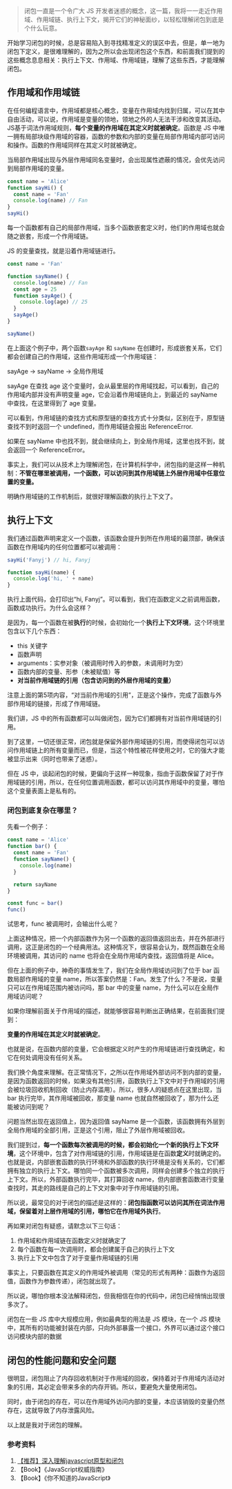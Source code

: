 > 闭包一直是一个令广大 JS 开发者迷惑的概念，这一篇，我将一一走近作用域、作用域链、执行上下文，揭开它们的神秘面纱，以轻松理解闭包到底是个什么玩意。

开始学习闭包的时候，总是容易陷入到寻找精准定义的误区中去，但是，单一地为闭包下定义，是很难理解的，因为之所以会出现闭包这个东西，和前面我们提到的这些概念息息相关：执行上下文、作用域、作用域链，理解了这些东西，才能理解闭包。

## 作用域和作用域链

在任何编程语言中，作用域都是核心概念，变量在作用域内找到归属，可以在其中自由活动，可以说，作用域是变量的领地，领地之外的人无法干涉和改变其活动。JS基于词法作用域规则，**每个变量的作用域在其定义时就被确定**。函数是 JS 中唯一拥有局部块级作用域的容器，函数的参数和内部的变量在局部作用域内部可访问和操作。函数的作用域同样在其定义时就被确定。

当局部作用域出现与外层作用域同名变量时，会出现属性遮蔽的情况，会优先访问到局部作用域的变量。

``` js
const name = 'Alice'
function sayHi() {
  const name = 'Fan'
  console.log(name) // Fan
}
sayHi()
```

每一个函数都有自己的局部作用域，当多个函数嵌套定义时，他们的作用域也就会随之嵌套，形成一个作用域链。

JS 的变量查找，就是沿着作用域链进行。

``` js
const name = 'Fan'

function sayName() {
  console.log(name) // Fan
  const age = 25
  function sayAge() {
    console.log(age) // 25
  }
  sayAge()
}

sayName()
```

在上面这个例子中，两个函数`sayAge` 和 `sayName` 在创建时，形成嵌套关系，它们都会创建自己的作用域，这些作用域形成一个作用域链：

sayAge -> sayName -> 全局作用域

sayAge 在查找 age 这个变量时，会从最里层的作用域找起，可以看到，自己的作用域内部并没有声明变量 age，它会沿着作用域链向上，到最近的 sayName 中查找，在这里得到了 age 变量。

可以看到，作用域链的查找方式和原型链的查找方式十分类似，区别在于，原型链查找不到时返回一个 undefined，而作用域链会报出 ReferenceError.

如果在 sayName 中也找不到，就会继续向上，到全局作用域，这里也找不到，就会返回一个 ReferenceError。

事实上，我们可以从技术上为理解闭包，在计算机科学中，闭包指的是这样一种机制：**不管在哪里被调用，一个函数，可以访问到其作用域链上外层作用域中任意位置的变量。**

明确作用域链的工作机制后，就很好理解函数的执行上下文了。

## 执行上下文

我们通过函数声明来定义一个函数，该函数会提升到所在作用域的最顶部，确保该函数在作用域内的任何位置都可以被调用：

``` js
sayHi('Fanyj') // hi, Fanyj

function sayHi(name) {
  console.log('hi, ' + name)
}
```

执行上面代码，会打印出“hi, Fanyj”。可以看到，我们在函数定义之前调用函数，函数成功执行。为什么会这样？

是因为，每一个函数在被**执行**的时候，会初始化一个**执行上下文环境**，这个环境里包含以下几个东西：

- this 关键字
- 函数声明
- arguments：实参对象（被调用时传入的参数，未调用时为空）
- 函数内部的变量、形参（未被赋值）等
- **对当前作用域链的引用（包含访问到的外层作用域的变量）**

注意上面的第5项内容，“对当前作用域的引用”，正是这个操作，完成了函数与外部作用域的链接，形成了作用域链。

我们讲，JS 中的所有函数都可以叫做闭包，因为它们都拥有对当前作用域链的引用。

到了这里，一切还很正常，闭包就是保留外部作用域链的引用，而使得闭包可以访问作用域链上的所有变量而已，但是，当这个特性被花样使用之时，它的强大才能被显示出来（同时也带来了迷惑）。

但在 JS 中，谈起闭包的时候，更偏向于这样一种现象，指由于函数保留了对于作用域链的引用，所以，在任何位置调用函数，都可以访问其作用域中的变量，哪怕这个变量表面上是私有的。

### 闭包到底复杂在哪里？

先看一个例子：

``` js
const name = 'Alice'
function bar() {
  const name = 'Fan'
  function sayName() {
    console.log(name)
  }

  return sayName
}

const func = bar()
func()
```

试思考，func 被调用时，会输出什么呢？

上面这种情况，把一个内部函数作为另一个函数的返回值返回出去，并在外部进行调用，这正是闭包的一个经典用法。这种情况下，很容易会认为，既然函数在全局环境被调用，其访问的 name 也将会在全局作用域内查找，返回值将是 Alice。

但在上面的例子中，神奇的事情发生了，我们在全局作用域访问到了位于 bar 函数局部作用域的变量 name，所以答案仍然是：Fan。发生了什么？不是说，变量只可以在作用域范围内被访问吗，那 bar 中的变量 name，为什么可以在全局作用域访问呢？

如果你理解前面关于作用域的描述，就能够很容易判断出正确结果，在前面我们提到：

**变量的作用域在其定义时就被确定**。

也就是说，在函数内部的变量，它会根据定义时产生的作用域链进行查找确定，和它在何处调用没有任何关系。

我们换个角度来理解。在正常情况下，之所以在作用域外部访问不到内部的变量，是因为函数返回的时候，如果没有其他引用，函数执行上下文中对于作用域的引用会被垃圾回收机制回收（防止内存滥用）。所以，很多人的疑惑点在这里出现，当 bar 执行完毕，其作用域被回收，那变量 name 也就自然被回收了，那为什么还能被访问到呢？

问题当然出现在返回值上，因为返回值 sayName 是一个函数，该函数拥有外层到全局作用域的全部引用，正是这个引用，阻止了外层作用域被回收。

我们提到过，**每一个函数每次被调用的时候，都会初始化一个新的执行上下文环境**，这个环境中，包含了对作用域链的引用，作用域链是在函数**定义**时就确定的。也就是说，内部嵌套函数的执行环境和外部函数的执行环境是没有关系的，它们都拥有独立的执行上下文。哪怕同一个函数被多次调用，同样会创建多个独立的执行上下文。所以，外部函数执行完毕，其打算回收 name，但内部嵌套函数进行变量查找时，其走的路线是自己的上下文对象中对于作用域链的引用。

所以说，最常见的对于闭包的描述是这样的：**闭包指函数可以访问其所在词法作用域，保留着对上层作用域的引用，哪怕它在作用域外执行**。

再如果对闭包有疑惑，请默念以下三句话：

1. 作用域和作用域链在函数定义时就确定了
2. 每个函数在每一次调用时，都会创建属于自己的执行上下文
3. 执行上下文中包含了对于变量作用域链的引用

事实上，只要函数在其定义的作用域外被调用（常见的形式有两种：函数作为返回值，函数作为参数传递），闭包就出现了。

所以说，哪怕你根本没法解释闭包，但我相信在你的代码中，闭包已经悄悄出现很多次了。

闭包在一些 JS 库中大规模应用，例如最典型的用法是 JS 模块，在一个 JS 模块中，其所有的功能被封装在内部，只向外部暴露一个接口，外界可以通过这个接口访问模块内部的数据

## 闭包的性能问题和安全问题

很明显，闭包阻止了内存回收机制对于作用域的回收，保持着对于作用域内活动对象的引用，其必定会带来多余的内存开销。所以，要避免大量使用闭包。

同时，由于闭包的存在，可以在作用域外访问内部的变量，本应该销毁的变量仍然存在，这就导致了内存泄露风险。

以上就是我对于闭包的理解。

### 参考资料

1. [【推荐】深入理解javascript原型和闭包](https://www.cnblogs.com/wangfupeng1988/p/3977924.html)
2. 【Book】《JavaScript权威指南》
3. 【Book】《你不知道的JavaScript》
